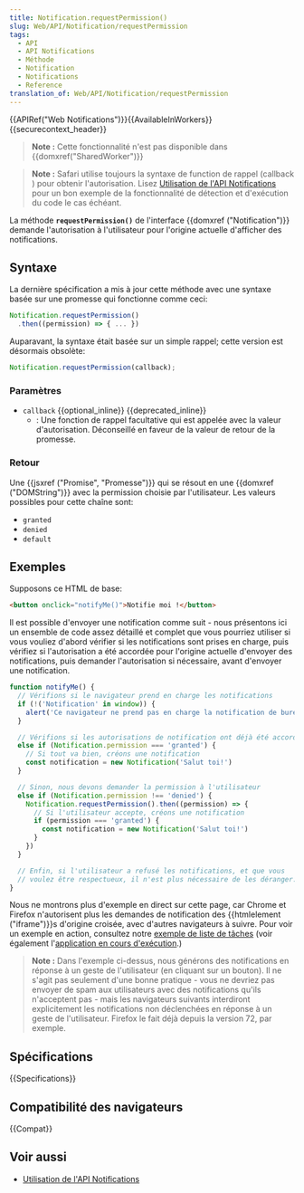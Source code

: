 ```yaml
---
title: Notification.requestPermission()
slug: Web/API/Notification/requestPermission
tags:
  - API
  - API Notifications
  - Méthode
  - Notification
  - Notifications
  - Reference
translation_of: Web/API/Notification/requestPermission
---
```


{{APIRef("Web Notifications")}}{{AvailableInWorkers}}{{securecontext_header}}

> **Note :** Cette fonctionnalité n'est pas disponible dans {{domxref("SharedWorker")}}

> **Note :** Safari utilise toujours la syntaxe de function de rappel (callback ) pour obtenir l'autorisation. Lisez [Utilisation de l'API Notifications](/fr/docs/Web/API/Notifications_API/Using_the_Notifications_API) pour un bon exemple de la fonctionnalité de détection et d'exécution du code le cas échéant.

La méthode **`requestPermission()`** de l'interface {{domxref ("Notification")}} demande l'autorisation à l'utilisateur pour l'origine actuelle d'afficher des notifications.

## Syntaxe

La dernière spécification a mis à jour cette méthode avec une syntaxe basée sur une promesse qui fonctionne comme ceci:

```js
Notification.requestPermission()
  .then((permission) => { ... })
```

Auparavant, la syntaxe était basée sur un simple rappel; cette version est désormais obsolète:

```js
Notification.requestPermission(callback);
```

### Paramètres

- `callback` {{optional_inline}} {{deprecated_inline}}
  - : Une fonction de rappel facultative qui est appelée avec la valeur d'autorisation. Déconseillé en faveur de la valeur de retour de la promesse.

### Retour

Une {{jsxref ("Promise", "Promesse")}} qui se résout en une {{domxref ("DOMString")}} avec la permission choisie par l'utilisateur. Les valeurs possibles pour cette chaîne sont:

- `granted`
- `denied`
- `default`

## Exemples

Supposons ce HTML de base:

```html
<button onclick="notifyMe()">Notifie moi !</button>
```

Il est possible d'envoyer une notification comme suit - nous présentons ici un ensemble de code assez détaillé et complet que vous pourriez utiliser si vous vouliez d'abord vérifier si les notifications sont prises en charge, puis vérifiez si l'autorisation a été accordée pour l'origine actuelle d'envoyer des notifications, puis demander l'autorisation si nécessaire, avant d'envoyer une notification.

```js
function notifyMe() {
  // Vérifions si le navigateur prend en charge les notifications
  if (!('Notification' in window)) {
    alert('Ce navigateur ne prend pas en charge la notification de bureau')
  }

  // Vérifions si les autorisations de notification ont déjà été accordées
  else if (Notification.permission === 'granted') {
    // Si tout va bien, créons une notification
    const notification = new Notification('Salut toi!')
  }

  // Sinon, nous devons demander la permission à l'utilisateur
  else if (Notification.permission !== 'denied') {
    Notification.requestPermission().then((permission) => {
      // Si l'utilisateur accepte, créons une notification
      if (permission === 'granted') {
        const notification = new Notification('Salut toi!')
      }
    })
  }

  // Enfin, si l'utilisateur a refusé les notifications, et que vous
  // voulez être respectueux, il n'est plus nécessaire de les déranger.
}
```

Nous ne montrons plus d'exemple en direct sur cette page, car Chrome et Firefox n'autorisent plus les demandes de notification des {{htmlelement ("iframe")}}s d'origine croisée, avec d'autres navigateurs à suivre. Pour voir un exemple en action, consultez notre [exemple de liste de tâches](https://github.com/mdn/dom-examples/tree/main/to-do-notifications) (voir également l'[application en cours d'exécution](https://mdn.github.io/dom-examples/to-do-notifications/).)

> **Note :** Dans l'exemple ci-dessus, nous générons des notifications en réponse à un geste de l'utilisateur (en cliquant sur un bouton). Il ne s'agit pas seulement d'une bonne pratique - vous ne devriez pas envoyer de spam aux utilisateurs avec des notifications qu'ils n'acceptent pas - mais les navigateurs suivants interdiront explicitement les notifications non déclenchées en réponse à un geste de l'utilisateur. Firefox le fait déjà depuis la version 72, par exemple.

## Spécifications

{{Specifications}}

## Compatibilité des navigateurs

{{Compat}}

## Voir aussi

- [Utilisation de l'API Notifications](/fr/docs/Web/API/Notifications_API/Using_the_Notifications_API)
